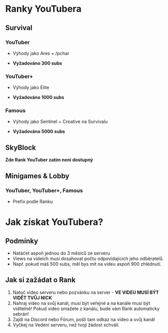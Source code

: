 <!-- TITLE: YouTuber -->
<!-- SUBTITLE: Informace o tom, co nabízíme YouTuberům a jak ho získat -->

# Ranky YouTubera
## Survival
### YouTuber
* Výhody jako Ares + /pchar

* **Vyžadováno 300 subs**

### YouTuber+
* Výhody jako Elite

* **Vyžadováno 1000 subs**

### Famous
* Výhody jako Sentinel + Creative na Survivalu

* **Vyžadováno 5000 subs**

## SkyBlock
**Zde Rank YouTuber zatím není dostupný**

## Minigames & Lobby
### YouTuber, YouTuber+, Famous
* Prefix podle Ranku

# Jak získat YouTubera?
## Podmínky
* Natáčet aspoň jednou do 3 měsíců ze serveru
* Views na videích musí dosahovat počtu odpovídajících jeho odběratelů. 
* Např. pokud máš 500 subs, měl bys mít na videu aspoň 900 zhlédnutí.

## Jak si zažádat o Rank
1. Natoč video serveru nebo pozvánku na server - **VE VIDEU MUSÍ BÝT VIDĚT TVŮJ NICK**
2. Nahraj video na svůj kanál, musí být veřejné a na kanále musí být viditelné! Pokud video smažete z kanálu, bude vám Rank automaticky sebrán!
3. Zajdi na Discord nebo Fórum, pošli tam odkaz na video a svůj kanál
4. Vyčkej na Vedení serveru, než tvojí žádost schválí.